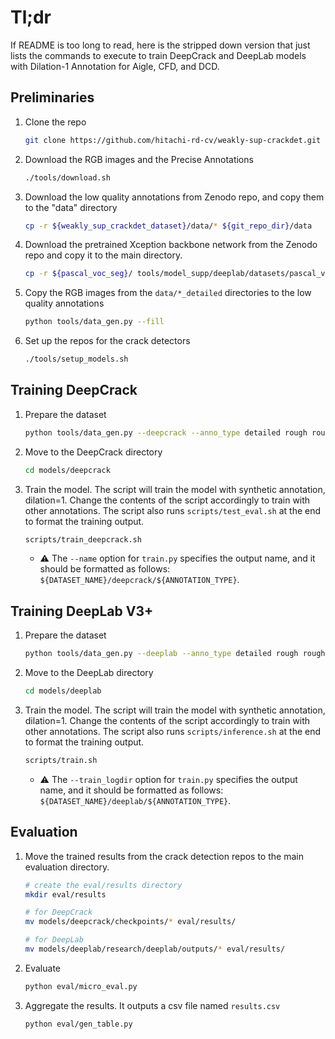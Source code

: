 # Tl;dr

If README is too long to read, here is the stripped down version that just lists the commands to execute to train DeepCrack and DeepLab models with Dilation-1 Annotation for Aigle, CFD, and DCD.



## Preliminaries

1. Clone the repo

   ```bash
   git clone https://github.com/hitachi-rd-cv/weakly-sup-crackdet.git
   ```

2. Download the RGB images and the Precise Annotations

   ```bash
   ./tools/download.sh
   ```

3. Download the low quality annotations from Zenodo repo, and copy them to the "data" directory

   ```bash
   cp -r ${weakly_sup_crackdet_dataset}/data/* ${git_repo_dir}/data
   ```

4. Download the pretrained Xception backbone network from the Zenodo repo and copy it to the main directory.

   ```bash
   cp -r ${pascal_voc_seg}/ tools/model_supp/deeplab/datasets/pascal_voc_seg/
   ```

5. Copy the RGB images from the `data/*_detailed` directories to the low quality annotations

   ```bash
   python tools/data_gen.py --fill
   ```

6. Set up the repos for the crack detectors

   ```bash
   ./tools/setup_models.sh
   ```



## Training DeepCrack

1. Prepare the dataset

   ```bash
   python tools/data_gen.py --deepcrack --anno_type detailed rough rougher 1 2 3 4 --dataset_name all
   ```

2. Move to the DeepCrack directory

   ```bash
   cd models/deepcrack
   ```

3. Train the model. The script will train the model with synthetic annotation, dilation=1. Change the contents of the script accordingly to train with other annotations. The script also runs ```scripts/test_eval.sh``` at the end to format the training output.

   ```bash
   scripts/train_deepcrack.sh
   ```

   - :warning: The ```--name``` option for ```train.py``` specifies the output name, and it should be formatted as follows: ```${DATASET_NAME}/deepcrack/${ANNOTATION_TYPE}```.




## Training DeepLab V3+

1. Prepare the dataset

   ```bash
   python tools/data_gen.py --deeplab --anno_type detailed rough rougher 1 2 3 4 --dataset_name all
   ```

2. Move to the DeepLab directory

   ```bash
   cd models/deeplab
   ```

3. Train the model. The script will train the model with synthetic annotation, dilation=1. Change the contents of the script accordingly to train with other annotations. The script also runs ```scripts/inference.sh``` at the end to format the training output.

   ```bash
   scripts/train.sh
   ```

   - :warning: The ```--train_logdir``` option for ```train.py``` specifies the output name, and it should be formatted as follows: ```${DATASET_NAME}/deeplab/${ANNOTATION_TYPE}```.



## Evaluation

1. Move the trained results from the crack detection repos to the main evaluation directory.

   ```bash
   # create the eval/results directory
   mkdir eval/results
   
   # for DeepCrack
   mv models/deepcrack/checkpoints/* eval/results/
   
   # for DeepLab
   mv models/deeplab/research/deeplab/outputs/* eval/results/
   ```

2. Evaluate

   ```bash
   python eval/micro_eval.py
   ```

3. Aggregate the results. It outputs a csv file named `results.csv`

   ```bash
   python eval/gen_table.py
   ```
